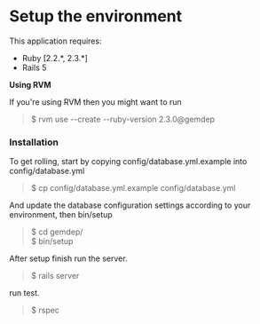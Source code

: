 # Setup the environment

This application requires:

- Ruby [2.2.\*, 2.3.*]
- Rails 5

**Using RVM**

If you're using RVM then you might want to run

> $ rvm use --create --ruby-version 2.3.0@gemdep

### Installation

To get rolling, start by copying config/database.yml.example into config/database.yml

> $ cp config/database.yml.example config/database.yml

And update the database configuration settings according to your environment, then bin/setup

> $ cd gemdep/<br>
> $ bin/setup

After setup finish run the server.

> $ rails server

run test.

> $ rspec
